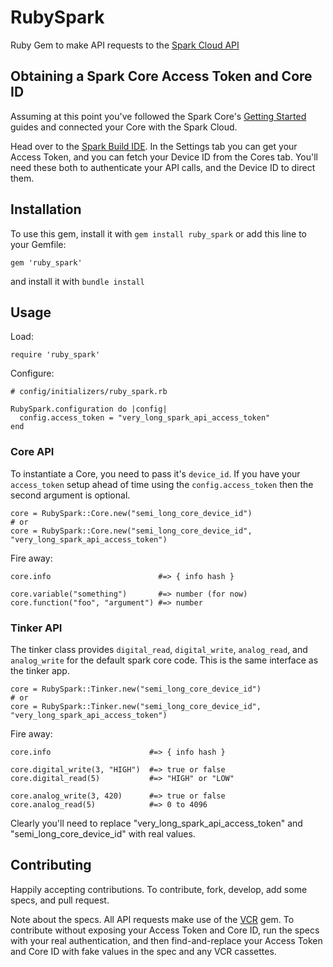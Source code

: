 # RubySpark

Ruby Gem to make API requests to the [Spark Cloud API](http://docs.spark.io/#/api)

## Obtaining a Spark Core Access Token and Core ID

Assuming at this point you've followed the Spark Core's [Getting Started](http://docs.spark.io/#/start) guides and connected your Core with the Spark Cloud.

Head over to the [Spark Build IDE](https://www.spark.io/build). In the Settings tab you can get your Access Token, and you can fetch your Device ID from the Cores tab. You'll need these both to authenticate your API calls, and the Device ID to direct them.

## Installation

To use this gem, install it with `gem install ruby_spark` or add this line to your Gemfile:

    gem 'ruby_spark'

and install it with `bundle install`

## Usage

Load:

    require 'ruby_spark'

Configure:

    # config/initializers/ruby_spark.rb

    RubySpark.configuration do |config|
      config.access_token = "very_long_spark_api_access_token"
    end

### Core API

To instantiate a Core, you need to pass it's `device_id`. If you have your `access_token` setup ahead of time using the `config.access_token` then the second argument is optional.

    core = RubySpark::Core.new("semi_long_core_device_id")
    # or
    core = RubySpark::Core.new("semi_long_core_device_id", "very_long_spark_api_access_token")

Fire away:

    core.info                        #=> { info hash }

    core.variable("something")       #=> number (for now)
    core.function("foo", "argument") #=> number

### Tinker API

The tinker class provides `digital_read`, `digital_write`, `analog_read`, and `analog_write` for the default spark core code. This is the same interface as the tinker app.

    core = RubySpark::Tinker.new("semi_long_core_device_id")
    # or
    core = RubySpark::Tinker.new("semi_long_core_device_id", "very_long_spark_api_access_token")

Fire away:

    core.info                      #=> { info hash }

    core.digital_write(3, "HIGH")  #=> true or false
    core.digital_read(5)           #=> "HIGH" or "LOW"

    core.analog_write(3, 420)      #=> true or false
    core.analog_read(5)            #=> 0 to 4096

Clearly you'll need to replace "very_long_spark_api_access_token" and "semi_long_core_device_id" with real values.

## Contributing

Happily accepting contributions. To contribute, fork, develop, add some specs, and pull request.

Note about the specs. All API requests make use of the [VCR](https://github.com/vcr/vcr) gem. To contribute without exposing your Access Token and Core ID, run the specs with your real authentication, and then find-and-replace your Access Token and Core ID with fake values in the spec and any VCR cassettes.
